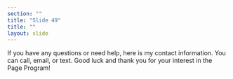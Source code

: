 ```yaml
---
section: ""
title: "Slide 49"
title: ""
layout: slide
---
```


If you have any questions or need help, here is my contact information.  You can call, email, or text. Good luck and thank you for your interest in the Page Program!
